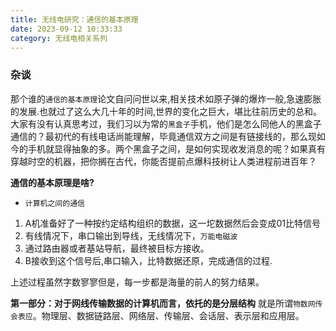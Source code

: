 ```yaml
---
title: 无线电研究：通信的基本原理
date: 2023-09-12 10:33:33
category: 无线电相关系列
---
```


### 杂谈

那个谁的`通信的基本原理`论文自问问世以来,相关技术如原子弹的爆炸一般,急速膨胀的发展.也就过了这么大几十年的时间,世界的变化之巨大，堪比往前历史的总和。大家有没有认真思考过，我们习以为常的`黑盒子`手机，他们是怎么同他人的黑盒子通信的？最初代的有线电话尚能理解，毕竟通信双方之间是有链接线的，那么现如今的手机就显得抽象的多。两个黑盒子之间，是如何实现收发消息的呢？如果真有穿越时空的机器，把你搁在古代，你能否提前点爆科技树让人类进程前进百年？

**通信的基本原理是啥?**

- `计算机之间的通信`
1. A机准备好了一种按约定结构组织的数据，这一坨数据然后会变成01比特信号
2. 有线情况下，串口输出到导线，无线情况下，`万能电磁波`
3. 通过路由器或者基站导航，最终被目标方接收。
4. B接收到这个信号后,串口输入，比特数据还原，完成通信的过程.

上述过程虽然字数寥寥但是，每一步都是海量的前人的努力结果。

**第一部分：对于网线传输数据的计算机而言，依托的是分层结构**
就是所谓`物数网传会表应`。物理层、数据链路层、网络层、传输层、会话层、表示层和应用层。

